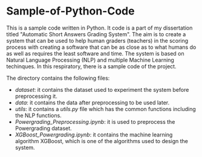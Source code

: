# Sample-of-Python-Code

This is a sample code written in Python. It code is a part of my dissertation titled "Automatic Short Answers Grading System". The aim is to create a system that can be used to help human graders (teachers) in the scoring process with creating a software that can be as close as to what humans do as well as requires the least software and time. The system is based on Natural Language Processing (NLP) and multiple Machine Learning techinques. In this respiratory, there is a sample code of the project.

The directory contains the following files:
* _dataset_: it contains the dataset used to experiment the system before preprocessing it.
* _data_: it contains the data after preprocessing to be used later.
* _utils_: it contains a _utils.py_ file which has the common functions including the NLP functions.
* _Powergrading_Preprocessing.ipynb_: it is used to preprocess the Powergrading dataset.
* _XGBoost_Powergrading.ipynb_: it contains the machine learning algorithm XGBoost, which is one of the algorithms used to design the system.
